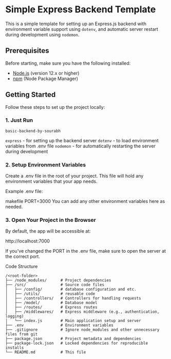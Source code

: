 # Simple Express Backend Template

This is a simple template for setting up an Express.js backend with environment variable support using `dotenv`, and automatic server restart during development using `nodemon`.

## Prerequisites

Before starting, make sure you have the following installed:

- [Node.js](https://nodejs.org/) (version 12.x or higher)
- [npm](https://npmjs.com/) (Node Package Manager)

## Getting Started

Follow these steps to set up the project locally:

### 1. Just Run

```
basic-backend-by-sourabh
```
`express` - for setting up the backend server
`dotenv` - to load environment variables from .env file
`nodemon` - for automatically restarting the server during development
### 2. Setup Environment Variables
Create a .env file in the root of your project. This file will hold any environment variables that your app needs.

Example .env file:

makefile
PORT=3000
You can add any other environment variables here as needed.

### 3. Open Your Project in the Browser
By default, the app will be accessible at:

http://localhost:7000

If you've changed the PORT in the .env file, make sure to open the server at the correct port.

Code Structure

``````
/<root-folder>
├── /node_modules/      # Project dependencies
├── /src/               # Source code files
│   ├── /config/        # database configuration and etc.
│   ├── /utils/         # reusable code
│   ├── /controllers/   # Controllers for handling requests
│   ├── /model/         # Database model 
│   ├── /routes/        # Express routes
│   ├── /middlewares/   # Express middleware (e.g., authentication, logging)
│   └── index.js        # Main application setup and server
├── .env                # Environment variables
├── .gitignore          # Ignore node_modules and other unnecessary files from git
├── package.json        # Project metadata and dependencies
├── package-lock.json   # Locked dependencies for reproducible installs
└── README.md           # This file